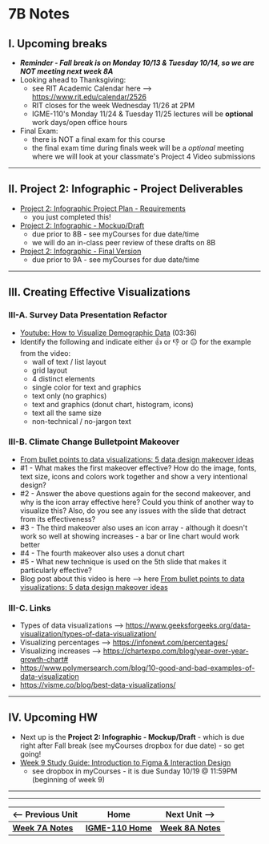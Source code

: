 # 7B Notes

## I. Upcoming breaks
- ***Reminder - Fall break is on Monday 10/13 & Tuesday 10/14, so we are NOT meeting next week 8A***
- Looking ahead to Thanksgiving:
   - see RIT Academic Calendar here --> https://www.rit.edu/calendar/2526
   - RIT closes for the week Wednesday 11/26 at 2PM
   - IGME-110's Monday 11/24 & Tuesday 11/25 lectures will be **optional** work days/open office hours
- Final Exam:
  - there is NOT a final exam for this course
  - the final exam time during finals week will be a *optional* meeting where we will look at your classmate's Project 4 Video submissions

---

## II. Project 2: Infographic - Project Deliverables
- [Project 2: Infographic Project Plan - Requirements](../documents/p2-project-plan.md)
  - you just completed this!
- [Project 2: Infographic - Mockup/Draft](../documents/p2-mockup-draft.md)
  - due prior to 8B - see myCourses for due date/time
  - we will do an in-class peer review of these drafts on 8B
- [Project 2: Infographic - Final Version](../documents/p2-final.md)
  - due prior to 9A - see myCourses for due date/time
 
---

## III. Creating Effective Visualizations

### III-A. Survey Data Presentation Refactor

- [Youtube: How to Visualize Demographic Data](https://www.youtube.com/watch?v=8K7m4plOiuc) (03:36)
- Identify the following and indicate either 👍 or 👎 or 😐 for the example from the video:
  - wall of text / list layout
  - grid layout
  - 4 distinct elements
  - single color for text and graphics
  - text only (no graphics)
  - text and graphics (donut chart, histogram, icons)
  - text all the same size
  - non-technical / no-jargon text

### III-B. Climate Change Bulletpoint Makeover 

- [From bullet points to data visualizations: 5 data design makeover ideas](https://www.youtube.com/watch?v=xqgkqibkTXo)
- #1 - What makes the first makeover effective? How do the image, fonts, text size, icons and colors work together and show a very intentional design?
- #2 - Answer the above questions again for the second makeover, and why is the icon array effective here? Could you think of another way to visualize this? Also, do you see any issues with the slide that detract from its effectiveness?
- #3 - The third makeover also uses an icon array - although it doesn't work so well at showing increases - a bar or line chart would work better
- #4 - The fourth makeover also uses a donut chart
- #5 - What new technique is used on the 5th slide that makes it particularly effective?
- Blog post about this video is here -->  here [From bullet points to data visualizations: 5 data design makeover ideas](https://www.echorivera.com/blog/dataviz-makeover-single-percentages)


### III-C. Links
- Types of data visualizations --> https://www.geeksforgeeks.org/data-visualization/types-of-data-visualization/
- Visualizing percentages --> https://infonewt.com/percentages/
- Visualizing increases --> https://chartexpo.com/blog/year-over-year-growth-chart#
- https://www.polymersearch.com/blog/10-good-and-bad-examples-of-data-visualization
- https://visme.co/blog/best-data-visualizations/

---

## IV. Upcoming HW
- Next up is the **Project 2: Infographic - Mockup/Draft** - which is due right after Fall break (see myCourses dropbox for due date) - so get going!
- [Week 9 Study Guide: Introduction to Figma & Interaction Design](https://docs.google.com/document/d/1nlwsaJXJozfZu4VocByOHxetIghnsTwGtABZgRNFOCc/edit?usp=sharing)
  - see dropbox in myCourses - it is due Sunday 10/19 @ 11:59PM (beginning of week 9)
 
---
---

| <-- Previous Unit | Home | Next Unit -->
| --- | --- | --- 
|   [**Week 7A Notes**](7A.md)  |  [**IGME-110 Home**](../) | [**Week 8A Notes**](8A.md)
